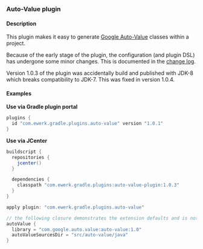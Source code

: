 ### Auto-Value plugin

#### Description

This plugin makes it easy to generate [Google Auto-Value](https://github.com/google/auto/tree/master/value) 
classes within a project.

Because of the early stage of the plugin, the configuration (and plugin DSL) has undergone some
minor changes. This is documented in the [change log](change_log.md).

Version 1.0.3 of the plugin was accidentally build and published with JDK-8 which breaks 
compatibility to JDK-7. This was fixed in version 1.0.4.

#### Examples

__Use via Gradle plugin portal__

```groovy
plugins {
  id "com.ewerk.gradle.plugins.auto-value" version "1.0.1"
}
```

__Use via JCenter__

```groovy
buildscript {
  repositories {
    jcenter()
  }

  dependencies {
    classpath "com.ewerk.gradle.plugins:auto-value-plugin:1.0.3"
  }
}

apply plugin: "com.ewerk.gradle.plugins.auto-value"

// the following closure demonstrates the extension defaults and is not necessary
autoValue {
  library = "com.google.auto.value:auto-value:1.0"
  autoValueSourcesDir = "src/auto-value/java"
}
```